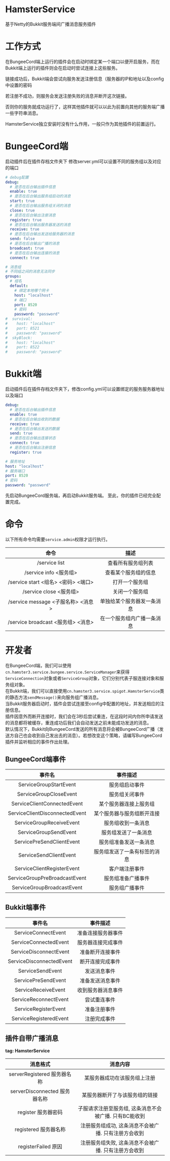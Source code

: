 # HamsterService
基于Netty的Bukkit服务端间广播消息服务插件

# 工作方式
在BungeeCord端上运行的插件会在启动时绑定某一个端口以便开启服务，而在Bukkit端上运行的插件则会在启动时尝试连接上这些服务。

链接成功后，Bukkit端会尝试向服务发送注册信息（服务器的IP和地址以及config中设置的密码

若注册不成功，则服务会发送注册失败的消息并断开这次链接。

否则你的服务就成功运行了，这样其他插件就可以以此为前置向其他的服务端广播一些字符串消息。

HamsterService独立安装时没有什么作用，一般只作为其他插件的前置运行。

# BungeeCord端
启动插件后在插件存档文件夹下
修改server.yml可以设置不同的服务组以及对应的端口
```yaml
# debug配置
debug:
  # 是否在后台输出插件信息
  enable: true
  # 是否在后台输出服务组启动的消息
  start: true
  # 是否在后台输出服务组关闭的消息
  close: true
  # 是否在后台输出注册消息
  register: true
  # 是否在后台输出服务器发送的消息
  receive: true
  # 是否在后台输出发送给服务器的消息
  send: false
  # 是否在后台输出广播的消息
  broadcast: true
  # 是否在后台输出连接的消息
  connect: true

# 消息组
# 不同组之间的消息无法同步
groups:
  # 组名
  default:
    # 绑定本地哪个网卡
    host: "localhost"
    # 端口
    port: 8520
    # 密码
    password: "password"
#  survival:
#    host: "localhost"
#    port: 8521
#    password: "password"
#  skyBlock:
#    host: "localhost"
#    port: 8522
#    password: "password"

```

# Bukkit端
启动插件后在插件存档文件夹下，修改config.yml可以设置绑定的服务服务器地址以及端口
```yaml
debug:
  # 是否在后台输出插件信息
  enable: true
  # 是否在后台输出收到的数据
  receive: true
  # 是否在后台输出发送的数据
  send: true
  # 是否在后台输出连接状态
  connect: true
  # 是否在后台输出注册信息
  register: true

# 服务地址
host: "localhost"
# 服务端口
port: 8520
# 密码
password: "password"
```

先启动BungeeCord服务端，再启动Bukkit服务端。
至此，你的插件已经完全配置完成。

# 命令
以下所有命令均需要`service.admin`权限才运行执行。

|                命令                 |            描述            |
| :---------------------------------: | :------------------------: |
|            /service list            |     查看所有服务组列表     |
|       /service info <服务组>        |    查看某个服务组的信息    |
| /service start <组名> <密码> <端口> |       打开一个服务组       |
|       /service close <服务组>       |       关闭一个服务组       |
| /service message <子服名称> <消息>  | 单独给某个服务器发一条消息 |
| /service broadcast <服务组> <消息>  | 在一个服务组内广播一条消息 |

# 开发者
在BungeeCord端，我们可以使用`cn.hamster3.service.bungee.service.ServiceManager`来获得`ServiceConnection`对象或者`ServiceGroup`对象，它们分别代表子服连接对象和服务组对象。  
在Bukkit端，我们可以直接使用`cn.hamster3.service.spigot.HamsterService`类的静态方法`sendMessage()`来向服务组广播消息。  
当Bukkit服务器启动时，插件会尝试连接至config中配置的地址，并发送相应的注册信息。  
插件因意外而断开连接时，我们会在3秒后尝试重连，在这段时间内你所申请发送的消息都将被缓存，重连成功后我们会自动发送之前未能成功发送的消息。  
默认情况下，Bukkit向BungeeCord发送的所有消息将会被BungeeCord广播（发送方自己也会收到自己发出去的消息）。若想改变这个策略，请编写BungeeCord插件并监听相应的事件作出处理。

## BungeeCord端事件
|             事件名             |           事件描述           |
| :----------------------------: | :--------------------------: |
|     ServiceGroupStartEvent     |        服务组启动事件        |
|     ServiceGroupCloseEvent     |        服务组关闭事件        |
|  ServiceClientConnectedEvent   |    某个服务器连接上服务组    |
| ServiceClientDisconnectedEvent |  某个服务器与服务组断开连接  |
|    ServiceGroupReceiveEvent    |      服务组收到一条消息      |
|     ServiceGroupSendEvent      |     服务组发送了一条消息     |
|   ServicePreSendClientEvent    |    服务组准备发送一条消息    |
|     ServiceSendClientEvent     | 服务组发送了一条有标签的消息 |
|   ServiceClientRegisterEvent   |        客户端注册事件        |
| ServiceGroupPreBroadcastEvent  |      服务组准备广播事件      |
|   ServiceGroupBroadcastEvent   |        服务组广播事件        |

## Bukkit端事件
|          事件名          |      事件描述      |
| :----------------------: | :----------------: |
|   ServiceConnectEvent    | 准备连接服务器事件 |
|  ServiceConnectedEvent   | 服务器连接完成事件 |
|  ServiceDisconnectEvent  |  准备断开连接事件  |
| ServiceDisconnectedEvent |  断开连接完成事件  |
|     ServiceSendEvent     |    发送消息事件    |
|   ServicePreSendEvent    |  准备发送消息事件  |
|   ServiceReceiveEvent    | 收到服务器消息事件 |
|  ServiceReconnectEvent   |    尝试重连事件    |
|   ServiceRegisterEvent   |    准备注册事件    |
|  ServiceRegisteredEvent  |    注册完成事件    |

## 插件自带广播消息
**tag: HamsterService**
  
|           消息格式            |                        消息内容                        |
| :---------------------------: | :----------------------------------------------------: |
|  serverRegistered 服务器名称  |              某服务器成功在该服务组上注册              |
| serverDisconnected 服务器名称 |             某服务器断开了与该服务组的链接             |
|      register 服务器密码      | 子服请求注册至服务组, 这条消息不会被广播. 只有BC能收到 |
|     registered 服务器名称     |  注册服务组成功, 这条消息不会被广播. 只有注册方会收到  |
|      registerFailed 原因      |  注册服务组失败, 这条消息不会被广播. 只有注册方会收到  |
